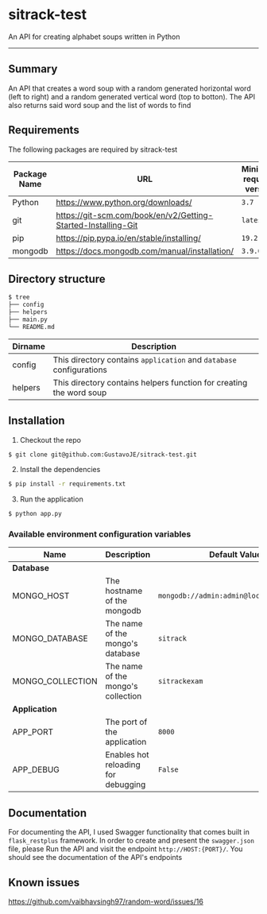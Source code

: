 # sitrack-test

An API for creating alphabet soups written in Python

---

## Summary

An API that creates a word soup with a random generated horizontal word (left to right) and a random generated vertical word (top to botton).
The API also returns said word soup and the list of words to find

## Requirements

The following packages are required by sitrack-test

| Package Name | URL                                                           | Minimum required version |
|--------------|---------------------------------------------------------------|--------------------------|
| Python       | https://www.python.org/downloads/                             | `3.7`                    |
| git          | https://git-scm.com/book/en/v2/Getting-Started-Installing-Git | `latest`                 |
| pip          | https://pip.pypa.io/en/stable/installing/                     | `19.2.3`                 |
| mongodb      | https://docs.mongodb.com/manual/installation/                 | `3.9.0  `                |

## Directory structure

```bash
$ tree
├── config
├── helpers
├── main.py
└── README.md
```

| Dirname | Description                                                         |
|---------|---------------------------------------------------------------------|
| config  | This directory contains `application` and `database` configurations |
| helpers | This directory contains helpers function for creating the word soup |


## Installation

1. Checkout the repo
```bash
$ git clone git@github.com:GustavoJE/sitrack-test.git
```

2. Install the dependencies
```bash
$ pip install -r requirements.txt
```

3. Run the application
```bash
$ python app.py
```

### Available environment configuration variables

| Name             | Description                         | Default Value                            | Required |
|------------------|-------------------------------------|------------------------------------------|----------|
| **Database**     |                                     |                                          |          |
| MONGO_HOST       | The hostname of the mongodb         | `mongodb://admin:admin@localhost:27017/` | **yes**  |
| MONGO_DATABASE   | The name of the mongo's database    | `sitrack`                                | no       |
| MONGO_COLLECTION | The name of the mongo's collection  | `sitrackexam`                            | no       |
| **Application**  |                                     |                                          |          | 
| APP_PORT         | The port of the application         | `8000`                                   | no       |
| APP_DEBUG        | Enables hot reloading for debugging | `False`                                  | no       |


## Documentation

For documenting the API, I used Swagger functionality that comes built in `flask_restplus` framework. In order to create and present the `swagger.json` file, please Run the API and visit the endpoint `http://HOST:{PORT}/`. You should see the documentation of the API's endpoints

## Known issues

https://github.com/vaibhavsingh97/random-word/issues/16
